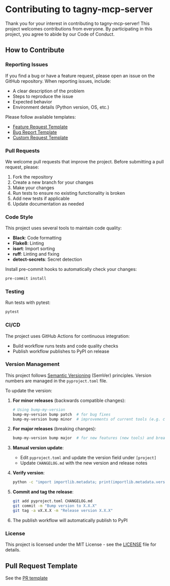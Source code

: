 # Contributing to tagny-mcp-server

Thank you for your interest in contributing to tagny-mcp-server! This project welcomes contributions from everyone. By participating in this project, you agree to abide by our Code of Conduct.

## How to Contribute

### Reporting Issues

If you find a bug or have a feature request, please open an issue on the GitHub repository. When reporting issues, include:

- A clear description of the problem
- Steps to reproduce the issue
- Expected behavior
- Environment details (Python version, OS, etc.)

Please follow available templates:
- [Feature Request Template](.github/ISSUE_TEMPLATE/feature_request.md)
- [Bug Report Template](.github/ISSUE_TEMPLATE/bug_report.md)
- [Custom Request Template](.github/ISSUE_TEMPLATE/custom.md)

### Pull Requests

We welcome pull requests that improve the project. Before submitting a pull request, please:

1. Fork the repository
2. Create a new branch for your changes
3. Make your changes
4. Run tests to ensure no existing functionality is broken
5. Add new tests if applicable
6. Update documentation as needed

### Code Style

This project uses several tools to maintain code quality:

- **Black**: Code formatting
- **Flake8**: Linting
- **isort**: Import sorting
- **ruff**: Linting and fixing
- **detect-secrets**: Secret detection

Install pre-commit hooks to automatically check your changes:
```bash
pre-commit install
```

### Testing

Run tests with pytest:
```bash
pytest
```

### CI/CD

The project uses GitHub Actions for continuous integration:
- Build workflow runs tests and code quality checks
- Publish workflow publishes to PyPI on release

### Version Management

This project follows [Semantic Versioning](https://semver.org/) (SemVer) principles. Version numbers are managed in the `pyproject.toml` file.

To update the version:

1. **For minor releases** (backwards compatible changes):
   ```bash
   # Using bump-my-version
   bump-my-version bump patch  # for bug fixes
   bump-my-version bump minor  # improvements of current tools (e.g. complexity)
   ```

2. **For major releases** (breaking changes):
   ```bash
   bump-my-version bump major  # for new features (new tools) and breaking changes
   ```

3. **Manual version update**:
   - Edit `pyproject.toml` and update the version field under `[project]`
   - Update `CHANGELOG.md` with the new version and release notes

4. **Verify version**:
   ```bash
   python -c "import importlib.metadata; print(importlib.metadata.version('tagny-mcp-server'))"
   ```

5. **Commit and tag the release**:
   ```bash
   git add pyproject.toml CHANGELOG.md
   git commit -m "Bump version to X.X.X"
   git tag -a vX.X.X -m "Release version X.X.X"
   ```

6. The publish workflow will automatically publish to PyPI

### License

This project is licensed under the MIT License - see the [LICENSE](LICENSE) file for details.

## Pull Request Template

See the [PR template](.github/pull_request_template.md)

